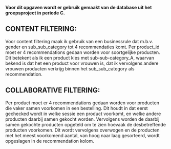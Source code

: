 **Voor dit opgaven wordt er gebruik gemaakt van de database uit het groepsproject in periode C.**

## CONTENT FILTERING:
Voor content filtering maak ik gebruik van een businessrule dat m.b.v. gender en sub_sub_category tot 4 recommendaties komt.
Per product_id moet er 4 recommendations gedaan worden voor soortgelijke producten.
Dit betekent als ik een product kies met sub-sub-category_A, waarvan bekend is dat het een product voor vrouwen is,
dat ik vervolgens andere vrouwen producten verkrijg binnen het sub_sub_category als recommendation.

## COLLABORATIVE FILTERING:
Per product moet er 4 recommendations gedaan worden voor producten die vaker samen voorkomen in een bestelling.
Dit houdt in dat eerst gechecked wordt in welke sessie een product voorkomt, en welke andere producten daarbij samen
gekocht worden. Vervolgens worden de daarbij samen gekochte producten opgeteld om te zien hoevaak de desbetreffende producten
voorkomen. Dit wordt vervolgens overwogen en de producten met het meest voorkomend aantal, van hoog naar laag gesorteerd,
wordt opgeslagen in de recommendation kolom.

